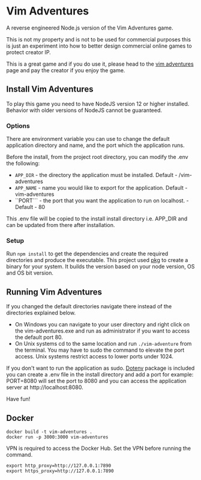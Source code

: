 # Vim Adventures
A reverse engineered Node.js version of the Vim Adventures game.

This is not my property and is not to be used for commercial purposes this is just an experiment into how to better design commercial online games to protect creator IP.

This is a great game and if you do use it, please head to the [vim adventures](https://vim-adventures.com) page and pay the creator if you enjoy the game.

## Install Vim Adventures
To play this game you need to have NodeJS version 12 or higher installed. Behavior with older versions of NodeJS cannot be guaranteed.

### Options

There are environment variable you can use to change the default application directory and name, and the port which the application runs.

Before the install, from the project root directory, you can modify the .env the following:

* ```APP_DIR``` - the directory the application must be installed. Default - <your user directory>/vim-adventures
* ```APP_NAME``` - name you would like to export for the application. Default - vim-adventures
* ``PORT``` - the port that you want the application to run on localhost. - Default - 80

This .env file will be copied to the install install directory i.e. APP_DIR and can be updated from there after installation.

### Setup
Run ```npm install``` to get the dependencies and create the required directories and produce the executable. This project used [pkg](https://github.com/zeit/pkg) to create a binary for your system. It builds the version based on your node version, OS and OS bit version.

## Running Vim Adventures

If you changed the default directories navigate there instead of the directories explained below.

* On Windows you can navigate to your user directory and right click on the vim-adventures.exe and run as administrator if you want to access the default port 80.
* On Unix systems cd to the same location and run ```./vim-adventure``` from the terminal. You may have to sudo the command to elevate the port access. Unix systems restrict access to lower ports under 1024.

If you don't want to run the application as sudo. [Dotenv](https://github.com/motdotla/dotenv#readme) package is included you can create a .env file in the install directory and add a port for example: PORT=8080 will set the port to 8080 and you can access the application server at http://localhost:8080.

Have fun!

## Docker
```
docker build -t vim-adventures .
docker run -p 3000:3000 vim-adventures
```

VPN is required to access the Docker Hub.
Set the VPN before running the command.
```
export http_proxy=http://127.0.0.1:7890
export https_proxy=http://127.0.0.1:7890
```